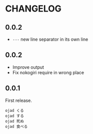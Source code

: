 # CHANGELOG

## 0.0.2

- `---` new line separator in its own line

## 0.0.2

- Improve output
- Fix nokogiri require in wrong place

## 0.0.1

First release.

```
ojad くる
ojad する
ojad 死ぬ
ojad 食べる
```
